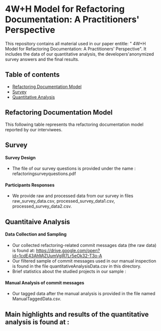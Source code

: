 
# 4W+H Model for Refactoring Documentation: A Practitioners' Perspective
This repository contains all material used in our paper entitle: " 4W+H Model for Refactoring Documentation: A Practitioners' Perspective". It includes the data of our quantitative analysis, the developers'anonymized survey answers and the final results. 

## Table of contents
* [Refactoring Documentation Model](#Rrefactoring-documentation-model)
* [Survey](#survey)
* [Quantitative Analysis](#quantitative-analysis)

## Refactoring Documentation Model
This following table represents tha refactoring documentation model reported by our interviwees. 

## Survey
#### Survey Design 
* The file of our survey questions is provided under the name : refactoringsurveyquestions.pdf
#### Participants Responses 
* We provide raw and processed data from our survey in files raw_survey_data.csv, processed_survey_data1.csv, processed_survey_data2.csv. 

## Quantitaive Analysis
#### Data Collection and Sampling
* Our collected refactoring-related commit messages data (the raw data) is found at: https://drive.google.com/open?id=1cdE43AhMjZUumVglR7Lr5eOk32-T3o-A
* Our filtered sample  of commit messages used in our manual inspection is found in the file quantitativeAnalysisData.csv in this directory. 
* Brief statistics about the studied projects in our sample : 
#### Manual Analysis of commit messages
* Our tagged data after the manual analysis is provided in the file named ManualTaggedData.csv. 

## Main highlights and results of the quantitative analysis is found at : 



